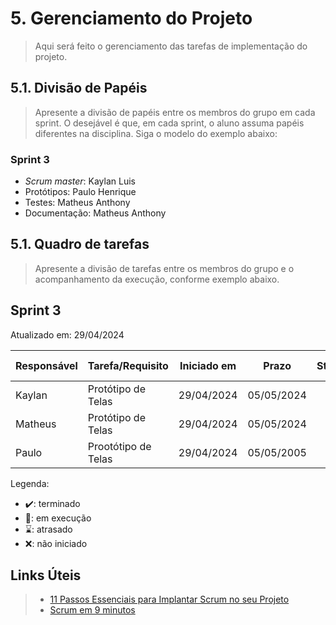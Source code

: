 # 5. Gerenciamento do Projeto

> Aqui será feito o gerenciamento das tarefas de implementação do projeto.

## 5.1. Divisão de Papéis

> Apresente a divisão de papéis entre os membros do grupo em cada sprint. O desejável é que, em cada sprint, o aluno assuma papéis diferentes na disciplina. Siga o modelo do exemplo abaixo:

### Sprint 3
- _Scrum master_: Kaylan Luis
- Protótipos: Paulo Henrique
- Testes: Matheus Anthony
- Documentação: Matheus Anthony

## 5.1. Quadro de tarefas

> Apresente a divisão de tarefas entre os membros do grupo e o acompanhamento da execução, conforme exemplo abaixo.

## Sprint 3

Atualizado em: 29/04/2024

| Responsável   | Tarefa/Requisito | Iniciado em    | Prazo      | Status | Terminado em    |
| :----         |    :----         |      :----:    | :----:     | :----: | :----:          |
| Kaylan        | Protótipo de Telas | 29/04/2024   | 05/05/2024 |   📝   |      |
| Matheus       | Protótipo de Telas | 29/04/2024   | 05/05/2024 |   📝   |      |
| Paulo         | Prootótipo de Telas| 29/04/2024   | 05/05/2005 |   📝   |      |

Legenda:
- ✔️: terminado
- 📝: em execução
- ⌛: atrasado
- ❌: não iniciado



## Links Úteis
> - [11 Passos Essenciais para Implantar Scrum no seu Projeto](https://mindmaster.com.br/scrum-11-passos/)
> - [Scrum em 9 minutos](https://www.youtube.com/watch?v=XfvQWnRgxG0)


